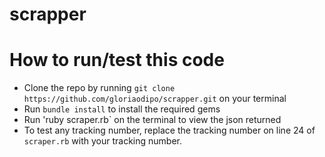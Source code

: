 # scrapper

# How to run/test this code
- Clone the repo by running `git clone https://github.com/gloriaodipo/scrapper.git` on your terminal
- Run `bundle install` to install the required gems
- Run 'ruby scraper.rb` on the terminal to view the json returned
- To test any tracking number, replace the tracking number on line 24 of `scraper.rb` with your tracking number.
